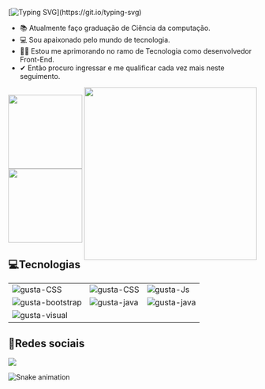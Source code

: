 <!-- ### Hello Hello, me chamo Gustavo e seja Bem-vindo👋 -->

   [![Typing SVG](https://readme-typing-svg.herokuapp.com?font=Roboto+Mono&color=%23FFFF00&size=14&vCenter=true&multiline=true&width=600&height=36&lines=Hello+Hello%2C+eu+me+chamo+Gustavo+e+seja+Bem-vindo+ao+meu+perfil...)](https://git.io/typing-svg)

- 📚 Atualmente faço graduação de Ciência da computação.
- 💻 Sou apaixonado pelo mundo de tecnologia.
- 👨‍💻 Estou me aprimorando no ramo de Tecnologia como desenvolvedor Front-End.
- ✔ Então procuro ingressar e me qualificar cada vez mais neste seguimento.

 <div>
    <img align="right" src="https://github.com/nomegustaa/Desenvolvimento-Js/blob/main/img/preview.gif" width="350">
 </div>
 
   ##
   
 <div>
 
  <img height="150em" src="https://github-readme-stats.vercel.app/api?username=nomegustaa&show_icons=true&theme=yeblu&include_all_commits=true&count_private=true"/>
  <img height="150em" src="https://github-readme-stats.vercel.app/api/top-langs/?username=nomegustaa&layout=compact&langs_count=7&theme=yeblu"/>
</div>
 
<div>
 <h2>💻Tecnologias</h2>
 <table border="0.5">
  <tr>
    <td>
       <img align="left" alt="gusta-CSS" src="https://img.shields.io/badge/HTML5-E34F26?style=for-the-badge&logo=html5&logoColor=white">
    </td>
   
   <td>
      <img align="center" alt="gusta-CSS" src="https://img.shields.io/badge/CSS3-1572B6?style=for-the-badge&logo=css3&logoColor=white">
   </td>
   
   <td>
      <img align="center" alt="gusta-Js" src="https://img.shields.io/badge/JavaScript-F7DF1E?style=for-the-badge&logo=javascript&logoColor=black">
    </td>
  </tr>
  
  <tr>
   <td>
     <img align="center" alt="gusta-bootstrap" src="https://img.shields.io/badge/Bootstrap-563D7C?style=for-the-badge&logo=bootstrap&logoColor=white">
   </td>
   
   <td>
     <img align="center" alt="gusta-java" src="https://img.shields.io/badge/Java-ED8B00?style=for-the-badge&logo=java&logoColor=white">
   </td>
   
   <td>
     <img align="center" alt="gusta-java" src="https://img.shields.io/badge/MySQL-00000F?style=for-the-badge&logo=mysql&logoColor=white">
    </td>
  </tr>
  
  <tr>
   
   <td>
    <img align="center" alt="gusta-visual" src="https://img.shields.io/badge/Figma-F24E1E?style=for-the-badge&logo=figma&logoColor=white">
   </td>
   
   </tr>
  
 </table>
 
</div>

<div>
   <h2>📱Redes sociais</h2>
  <a href="https://www.linkedin.com/in/gustavo--carvalho-da-silva" target="_blank"><img src="https://img.shields.io/badge/-LinkedIn-%230077B5?style=for-the-badge&logo=linkedin&logoColor=white" target="_blank"></a> 

   ![Snake animation](https://github.com/nomegustaa/nomegustaa/blob/output/github-contribution-grid-snake.svg)
</div>
